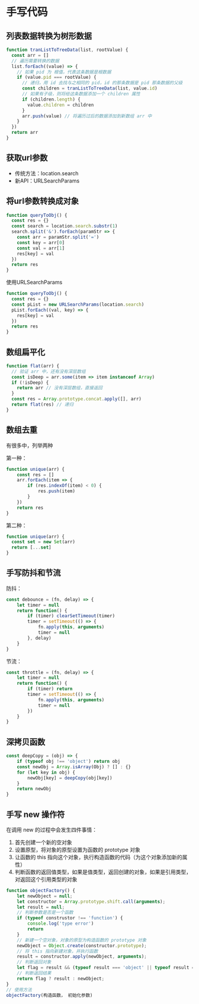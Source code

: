 # 手写代码

## 列表数据转换为树形数据

```js
function tranListToTreeData(list, rootValue) {
  const arr = []
  // 遍历需要转换的数据
  list.forEach((value) => {
    // 如果 pid 为 根值，代表这条数据是根数据
    if (value.pid === rootValue) {
      // 递归，用 id 去找与之相同的 pid，id 的那条数据是 pid 那条数据的父级
      const children = tranListToTreeData(list, value.id)
      // 如果有子级，则将给这条数据添加一个 children 属性
      if (children.length) {
        value.children = children
      }
      arr.push(value) // 将遍历过后的数据添加到新数组 arr 中
    }
  })
  return arr
}
```

## 获取url参数

- 传统方法：location.search
- 新API：URLSearchParams

## 将url参数转换成对象

```js
function queryToObj() {
  const res = {}
  const search = location.search.substr(1)
  search.split('&').forEach(paramStr => {
    const arr = paramStr.split('=')
    const key = arr[0]
    const val = arr[1]
    res[key] = val
  })
  return res
}
```

使用URLSearchParams

```js
function queryToObj() {
  const res = {}
  const pList = new URLSearchParams(location.search)
  pList.forEach((val, key) => {
    res[key] = val
  })
  return res
}
```

## 数组扁平化

```js
function flat(arr) {
  // 验证 arr 中，还有没有深层数组
  const isDeep = arr.some(item => item instanceof Array)
  if (!isDeep) {
    return arr // 没有深层数组，直接返回
  }
  const res = Array.prototype.concat.apply([], arr)
  return flat(res) // 递归
}
```

## 数组去重

有很多中，列举两种

第一种：

```js
function unique(arr) {
	const res = []
	arr.forEach(item => {
		if (res.indexOf(item) < 0) {
			res.push(item)
		}
	})
	return res
}
```

第二种：

```js
function unique(arr) {
  const set = new Set(arr)
  return [...set]
}
```

## 手写防抖和节流

防抖：

```js
const debounce = (fn, delay) => {
    let timer = null
    return function() {
        if (timer) clearSetTimeout(timer)
        timer = setTimeout(() => {
            fn.apply(this, arguments)
            timer = null
        }, delay)
    }
}
```

节流：

```js
const throttle = (fn, delay) => {
    let timer = null
    return function() {
        if (timer) return
        timer = setTimeout(() => {
            fn.apply(this, arguments)
            timer = null
        })
    }
}
```

## 深拷贝函数

```js
const deepCopy = (obj) => {
    if (typeof obj !== 'object') return obj
    const newObj = Array.isArray(Obj) ? [] : {}
    for (let key in obj) {
        newObj[key] = deepCopy(obj[key])
    }
    return newObj
}
```

## 手写 new 操作符

在调用 new 的过程中会发生四件事情：

1. 首先创建一个新的空对象
2. 设置原型，将对象的原型设置为函数的 prototype 对象
3. 让函数的 this 指向这个对象，执行构造函数的代码（为这个对象添加新的属性）
4. 判断函数的返回值类型，如果是值类型，返回创建的对象，如果是引用类型，对返回这个引用类型的对象

```js
function objectFactory() {
    let newObject = null;
    let constructor = Array.prototype.shift.call(arguments);
    let result = null;
    // 判断参数是否是一个函数
    if (typeof construstor !== 'function') {
        console.log('type error')
        return
    }
    // 新建一个空对象，对象的原型为构造函数的 prototype 对象
    newObject = Object.create(constructor.prototype);
    // 将 this 指向新建对象，并执行函数
    result = constructor.apply(newObject, arguments);
    // 判断返回对象
    let flag = result && (typeof result === 'object' || typeof result === 'function')
    // 判断返回结果
    return flag ? result : newObject;
}
// 使用方法
objectFactory(构造函数， 初始化参数)
```



